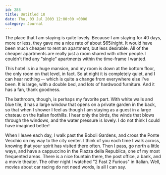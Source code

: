 ```yaml
---
id: 288
title: Untitled 10
date: Thu, 03 Jul 2003 12:00:00 +0000
category: Journal
---
```


The place that I am staying is quite lovely.  Because I am staying for
40 days, more or less, they gave me a nice rate of about $65/night.  It
would have been much cheaper to rent an apartment, but less desirable.
All of the cheaper apartments are really just a room shared with other
people.  I couldn't find any "single" apartments within the time-frame I
wanted.

This hotel is in a huge mansion, and my room is down at the bottom
floor, the only room on that level, in fact.  So at night it is
completely quiet, and I can hear nothing -- which is quite a change from
everywhere else I've been.  It is large, with a double bed, and lots of
hardwood furniture.  And it has a fan, thank goodness.

The bathroom, though, is perhaps my favorite part.  With white walls and
blue tile, it has a large window that opens on a private garden in the
back, so that when I shower I feel as though I am staying as a guest in
a large chateau on the Italian foothills.  I hear only the birds, the
winds that blows through the windows, and the water pressure is lovely.
I do not think I could have imagined better!

When I leave each day, I walk past the Boboli Gardens, and cross the
Ponte Vecchio on my way to the city center.  I think of you each time I
walk across, knowing that your spirit has visited there often.  Then I
pass, go north a little ways, and have a cappuccino in the Piazza della
Republica, one of my most frequented areas.  There is a nice fountain
there, the post office, a bank, and a movie theater.  The other night I
watched "2 Fast 2 Furious" in Italian.  Well, movies about car racing do
not need words, is all I can say.


